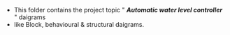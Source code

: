 * This folder contains the project topic " **_Automatic water level controller_** " daigrams
* like Block, behavioural & structural daigrams. 
